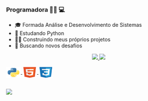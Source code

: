 ### Programadora	👩‍💼 💻


- 🎓 Formada Análise e Desenvolvimento de Sistemas
- 🐍 Estudando Python
- 👩‍💻 Construindo meus próprios projetos
- 🚀 Buscando novos desafios

<div align="center">
  <a href="https://github.com/CamilaFreitass">
  <img height="170em" src="https://github-readme-stats.vercel.app/api?username=CamilaFreitass&show_icons=true&theme=moltack&include_all_commits=true&count_private=true"/>
  <img height="170em" src="https://github-readme-stats.vercel.app/api/top-langs/?username=CamilaFreitass&layout=compact&langs_count=7&theme=moltack"/>
</div>
<div style="display: inline_block"><br>
<img align="center" height="30" width="40" src="https://raw.githubusercontent.com/devicons/devicon/master/icons/python/python-original.svg">
  <img align="center" height="30" width="40" src="https://raw.githubusercontent.com/devicons/devicon/master/icons/html5/html5-original.svg">
  <img align="center" height="30" width="40" src="https://raw.githubusercontent.com/devicons/devicon/master/icons/css3/css3-original.svg">
</div>

##

<div> 
  <a href="https://www.linkedin.com/in/camila-freitassilva/" target="_blank"><img src="https://img.shields.io/badge/-LinkedIn-%230077B5?style=for-the-badge&logo=linkedin&logoColor=white" target="_blank"></a> 
</div>
